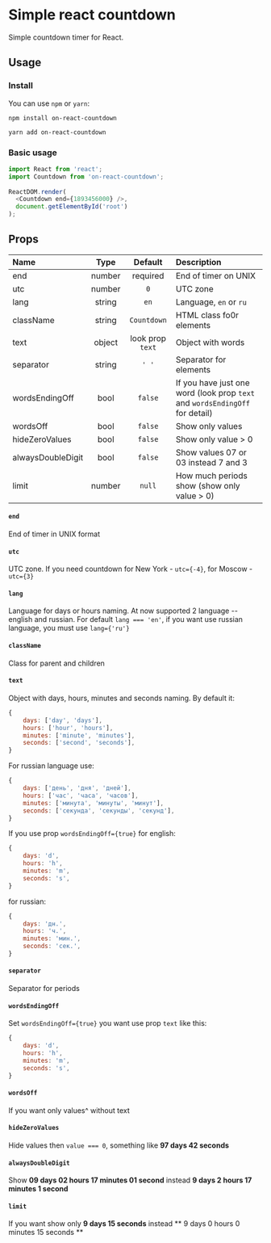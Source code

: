 # Simple react countdown

Simple countdown timer for React.

## Usage

### Install

You can use `npm` or `yarn`:

``` text
npm install on-react-countdown
```

``` text
yarn add on-react-countdown
```

### Basic usage

``` js
import React from 'react';
import Countdown from 'on-react-countdown';
 
ReactDOM.render(
  <Countdown end={1893456000} />,
  document.getElementById('root')
);
```

## Props

Name      | Type | Default | Description
:-------- |:-----:| :-----: | :-------
end  | number  | required | End of timer on UNIX
utc  | number  | `0` | UTC zone
lang  | string  | `en` | Language, `en` or `ru`
className  | string  | `Countdown` | HTML class fo0r elements
text  | object  | look prop `text` | Object with words
separator  | string  | `' '` | Separator for elements
wordsEndingOff  | bool  | `false` | If you have just one word (look prop `text` and `wordsEndingOff` for detail)
wordsOff  | bool  | `false` | Show only values
hideZeroValues  | bool  | `false` | Show only value > 0
alwaysDoubleDigit  | bool  | `false` | Show values 07 or 03 instead 7 and 3
limit  | number  | `null` | How much periods show (show only value > 0)

#### `end`

End of timer in UNIX format

#### `utc`

UTC zone. If you need countdown for New York - `utc={-4}`, for Moscow - `utc={3}`

#### `lang`

Language for days or hours naming. At now supported 2 language -- english and russian. For default `lang === 'en'`, if you want use russian language, you must use `lang={'ru'}` 

#### `className`

Class for parent and children

#### `text`

Object with days, hours, minutes and seconds naming. By default it:

``` js
{
    days: ['day', 'days'],
    hours: ['hour', 'hours'],
    minutes: ['minute', 'minutes'],
    seconds: ['second', 'seconds'],
}
```

For russian language use:

``` js
{
    days: ['день', 'дня', 'дней'],
    hours: ['час', 'часа', 'часов'],
    minutes: ['минута', 'минуты', 'минут'],
    seconds: ['секунда', 'секунды', 'секунд'],
}
```

If you use prop `wordsEndingOff={true}` for english:

``` js
{
    days: 'd',
    hours: 'h',
    minutes: 'm',
    seconds: 's',
}
```

for russian: 

``` js
{
    days: 'дн.',
    hours: 'ч.',
    minutes: 'мин.',
    seconds: 'сек.',
}
```

#### `separator`

Separator for periods

#### `wordsEndingOff`

Set `wordsEndingOff={true}` you want use prop `text` like this:

``` js
{
    days: 'd',
    hours: 'h',
    minutes: 'm',
    seconds: 's',
}
```

#### `wordsOff`

If you want only values^ without text

#### `hideZeroValues`

Hide values then `value === 0`, something like **97 days 42 seconds**

#### `alwaysDoubleDigit`

Show **09 days 02 hours 17 minutes 01 second** instead **9 days 2 hours 17 minutes 1 second**

#### `limit`

If you want show only **9 days 15 seconds** instead ** 9 days 0 hours 0 minutes 15 seconds **
